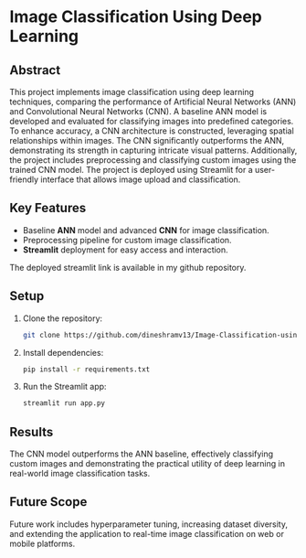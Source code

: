 




# Image Classification Using Deep Learning

## Abstract
This project implements image classification using deep learning techniques, comparing the performance of Artificial Neural Networks (ANN) and Convolutional Neural Networks (CNN). A baseline ANN model is developed and evaluated for classifying images into predefined categories. To enhance accuracy, a CNN architecture is constructed, leveraging spatial relationships within images. The CNN significantly outperforms the ANN, demonstrating its strength in capturing intricate visual patterns. Additionally, the project includes preprocessing and classifying custom images using the trained CNN model. The project is deployed using Streamlit for a user-friendly interface that allows image upload and classification.

## Key Features
- Baseline **ANN** model and advanced **CNN** for image classification.
- Preprocessing pipeline for custom image classification.
- **Streamlit** deployment for easy access and interaction.

The deployed streamlit link is available in my github repository.

## Setup
1. Clone the repository:
   ```bash
   git clone https://github.com/dineshramv13/Image-Classification-using-CNN
2. Install dependencies:
   ```bash
   pip install -r requirements.txt
3. Run the Streamlit app:
   ```bash
   streamlit run app.py


## Results
The CNN model outperforms the ANN baseline, effectively classifying custom images and demonstrating the practical utility of deep learning in real-world image classification tasks.

## Future Scope
Future work includes hyperparameter tuning, increasing dataset diversity, and extending the application to real-time image classification on web or mobile platforms.

